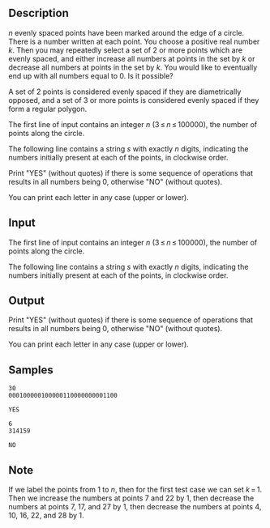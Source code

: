 ## Description

<div><p><span class="tex-span"><i>n</i></span> evenly spaced points have been marked around the edge of a circle. There is a number written at each point. You choose a positive real number <span class="tex-span"><i>k</i></span>. Then you may repeatedly select a set of <span class="tex-span">2</span> or more points which are evenly spaced, and either increase all numbers at points in the set by <span class="tex-span"><i>k</i></span> or decrease all numbers at points in the set by <span class="tex-span"><i>k</i></span>. You would like to eventually end up with all numbers equal to <span class="tex-span">0</span>. Is it possible?</p><p>A set of <span class="tex-span">2</span> points is considered evenly spaced if they are diametrically opposed, and a set of <span class="tex-span">3</span> or more points is considered evenly spaced if they form a regular polygon.</p></div><div class="input-specification"><p>The first line of input contains an integer <span class="tex-span"><i>n</i></span> (<span class="tex-span">3 ≤ <i>n</i> ≤ 100000</span>), the number of points along the circle.</p><p>The following line contains a string <span class="tex-span"><i>s</i></span> with exactly <span class="tex-span"><i>n</i></span> digits, indicating the numbers initially present at each of the points, in clockwise order.</p></div><div class="output-specification"><p>Print "<span class="tex-font-style-tt">YES</span>" (without quotes) if there is some sequence of operations that results in all numbers being <span class="tex-span">0</span>, otherwise "<span class="tex-font-style-tt">NO</span>" (without quotes).</p><p>You can print each letter in any case (upper or lower).</p></div>

## Input

<p>The first line of input contains an integer <span class="tex-span"><i>n</i></span> (<span class="tex-span">3 ≤ <i>n</i> ≤ 100000</span>), the number of points along the circle.</p><p>The following line contains a string <span class="tex-span"><i>s</i></span> with exactly <span class="tex-span"><i>n</i></span> digits, indicating the numbers initially present at each of the points, in clockwise order.</p>

## Output

<p>Print "<span class="tex-font-style-tt">YES</span>" (without quotes) if there is some sequence of operations that results in all numbers being <span class="tex-span">0</span>, otherwise "<span class="tex-font-style-tt">NO</span>" (without quotes).</p><p>You can print each letter in any case (upper or lower).</p>

## Samples

```input1
30
000100000100000110000000001100

```

```output1
YES

```






```input2
6
314159

```

```output2
NO

```




## Note

<p>If we label the points from <span class="tex-span">1</span> to <span class="tex-span"><i>n</i></span>, then for the first test case we can set <span class="tex-span"><i>k</i> = 1</span>. Then we increase the numbers at points <span class="tex-span">7</span> and <span class="tex-span">22</span> by <span class="tex-span">1</span>, then decrease the numbers at points <span class="tex-span">7</span>, <span class="tex-span">17</span>, and <span class="tex-span">27</span> by <span class="tex-span">1</span>, then decrease the numbers at points <span class="tex-span">4</span>, <span class="tex-span">10</span>, <span class="tex-span">16</span>, <span class="tex-span">22</span>, and <span class="tex-span">28</span> by <span class="tex-span">1</span>.</p>
